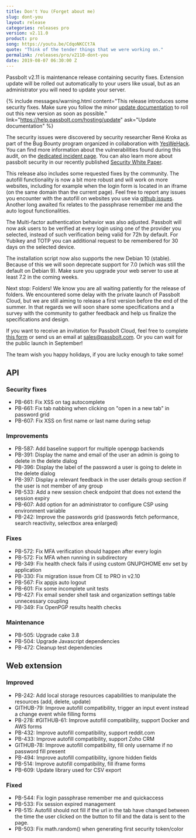 ```yaml
---
title: Don't You (Forget about me)
slug: dont-you
layout: release
categories: releases pro
version: v2.11.0
product: pro
song: https://youtu.be/CdqoNKCCt7A
quote: "Think of the tender things that we were working on."
permalink: /releases/pro/v2110-dont-you
date: 2019-08-07 06:30:00 Z
---
```


Passbolt v2.11 is maintenance release containing security fixes. Extension update will be rolled out 
automatically to your users like usual, but as an administrator you will need to update your server.

{% include messages/warning.html
    content="This release introduces some security fixes. Make sure you follow 
    the minor [update documentation](https://help.passbolt.com/hosting/update) to roll out this new version as soon as possible."
    link="https://help.passbolt.com/hosting/update"
    ask="Update documentation"
%}

The security issues were discovered by security researcher René Kroka as part of the Bug Bounty program 
organized in collaboration with [YesWeHack](https://yeswehack.com/). You can find more information about 
the vulnerabilities found during this audit, on the 
[dedicated incident page](https://help.passbolt.com/incidents/20190807_multiple_vulnerabilities). 
You can also learn more about passbolt security in our recently published 
[Security White Paper](https://help.passbolt.com/assets/files/Security%20White%20Paper%20-%20Passbolt%20Pro%20Edition.pdf).

This release also includes some requested fixes by the community. The autofill functionality is now a 
bit more robust and will work on more websites, including for example when the login form is located 
in an iframe (on the same domain than the current page). Feel free to report any issues you encounter 
with the autofill on websites you use via [github issues](https://github.com/passbolt/passbolt_browser_extension).
Another long awaited fix relates to the passphrase remember me and the auto logout functionalities.

The Multi-factor authentication behavior was also adjusted. Passbolt will now ask users to be verified 
at every login using one of the provider you selected, instead of such verification being valid for 72h 
by default. For Yubikey and TOTP you can additional request to be remembered for 30 days on the selected 
device. 

The installation script now also supports the new Debian 10 (stable). Because of this we will soon 
deprecate support for 7.0 (which was still the default on Debian 9). Make sure you upgrade your web 
server to use at least 7.2 in the coming weeks.

Next stop: Folders! We know you are all waiting patiently for the release of folders. We encountered 
some delay with the private launch of Passbolt Cloud, but we are still aiming to release a first version 
before the end of the summer. In that regards we will soon share some specifications and a survey with 
the community to gather feedback and help us finalize the specifications and design.

If you want to receive an invitation for Passbolt Cloud, feel free to complete 
[this form](https://www.passbolt.com/contact/passbolt-cloud-enterprise) or send us an 
email at [sales@passbolt.com](mailto:sales@passbolt.com). Or you can wait for the public launch in September!

The team wish you happy holidays, if you are lucky enough to take some!

## API
### Security fixes
- PB-661: Fix XSS on tag autocomplete
- PB-661: Fix tab nabbing when clicking on "open in a new tab" in password grid
- PB-607: Fix XSS on first name or last name during setup

### Improvements
- PB-587: Add baseline support for multiple openpgp backends
- PB-391: Display the name and email of the user an admin is going to delete in the delete dialog
- PB-396: Display the label of the password a user is going to delete in the delete dialog
- PB-397: Display a relevant feedback in the user details group section if the user is not member of any group
- PB-533: Add a new session check endpoint that does not extend the session expiry
- PB-607: Add option for an administrator to configure CSP using environment variable
- PB-242: Improve the passwords grid (passwords fetch peformance, search reactivity, selectbox area enlarged)

### Fixes
- PB-572: Fix MFA verification should happen after every login
- PB-572: Fix MFA when running in subdirectory
- PB-349: Fix health check fails if using custom GNUPGHOME env set by application
- PB-330: Fix migration issue from CE to PRO in v2.10
- PB-567: Fix appjs auto logout
- PB-601: Fix some incomplete unit tests
- PB-427: Fix email sender shell task and organization settings table unnecessary coupling
- PB-349: Fix OpenPGP results health checks

### Maintenance
- PB-505: Upgrade cake 3.8
- PB-504: Upgrade Javascript dependencies
- PB-472: Cleanup test dependencies

## Web extension
### Improved
- PB-242: Add local storage resources capabilities to manipulate the resources (add, delete, update)
- GITHUB-79: Improve autofill compatibility, trigger an input event instead a change event while filling forms
- PB-278: #GITHUB-61: Improve autofill compatibility, support Docker and AWS forms
- PB-432: Improve autofill compatibility, support reddit.com
- PB-433: Improve autofill compatibility, support Zoho CRM
- GITHUB-78: Improve autofill compatibility, fill only username if no password fill present
- PB-494: Improve autofill compatibility, ignore hidden fields
- PB-514: Improve autofill compatibility, fill iframe forms
- PB-609: Update library used for CSV export

### Fixed
- PB-544: Fix login passphrase remember me and quickaccess
- PB-533: Fix session expired management
- PB-515: Autofill should not fill if the url in the tab have changed between the time the user clicked on the button to fill and the data is sent to the page.
- PB-503: Fix math.random() when generating first security token/color

